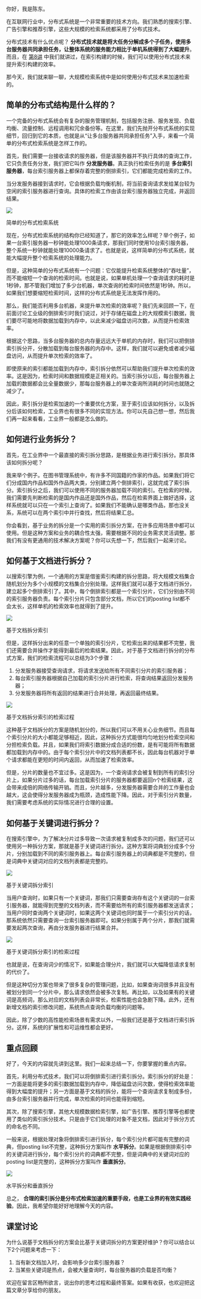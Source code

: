 你好，我是陈东。

在互联网行业中，分布式系统是一个非常重要的技术方向。我们熟悉的搜索引擎、广告引擎和推荐引擎，这些大规模的检索系统都采用了分布式技术。

分布式技术有什么优点呢？ **分布式技术就是将大任务分解成多个子任务，使用多台服务器共同承担任务，让整体系统的服务能力相比于单机系统得到了大幅提升**。而且，在 [第8讲](https://time.geekbang.org/column/article/222810) 中我们就讲过，在索引构建的时候，我们可以使用分布式技术来提升索引构建的效率。

那今天，我们就来聊一聊，大规模检索系统中是如何使用分布式技术来加速检索的。

## 简单的分布式结构是什么样的？

一个完备的分布式系统会有复杂的服务管理机制，包括服务注册、服务发现、负载均衡、流量控制、远程调用和冗余备份等。在这里，我们先抛开分布式系统的实现细节，回归到它的本质，也就是从“让多台服务器共同承担任务”入手，来看一个简单的分布式检索系统是怎样工作的。

首先，我们需要一台接收请求的服务器，但是该服务器并不执行具体的查询工作，它只负责任务分发，我们把它叫作 **分发服务器**。真正执行检索任务的是 **多台索引服务器**，每台索引服务器上都保存着完整的倒排索引，它们都能完成检索的工作。

当分发服务器接到请求时，它会根据负载均衡机制，将当前查询请求发给某台较为空闲的索引服务器进行查询。具体的检索工作由该台索引服务器独立完成，并返回结果。

![](https://static001.geekbang.org/resource/image/5b/df/5ba0f02fc5607409831cc0256a62eedf.jpg?wh=1920*775)

简单的分布式检索系统

现在，分布式检索系统的结构你已经知道了，那它的效率怎么样呢？举个例子，如果一台索引服务器一秒钟能处理1000条请求，那我们同时使用10台索引服务器，整个系统一秒钟就能处理10000条请求了。也就是说，这样简单的分布式系统，就能大幅提升整个检索系统的处理能力。

但是，这种简单的分布式系统有一个问题：它仅能提升检索系统整体的“吞吐量”，而不能缩短一个查询的检索时间。也就是说，如果单机处理一个查询请求的耗时是1秒钟，那不管我们增加了多少台机器，单次查询的检索时间依然是1秒钟。所以，如果我们想要缩短检索时间，这样的分布式系统是无法发挥作用的。

那么，我们能否利用多台机器，来提升单次检索的效率呢？我们先来回顾一下，在前面讨论工业级的倒排索引时我们说过，对于存储在磁盘上的大规模索引数据，我们要尽可能地将数据加载到内存中，以此来减少磁盘访问次数，从而提升检索效率。

根据这个思路，当多台服务器的总内存量远远大于单机的内存时，我们可以把倒排索引拆分开，分散加载到每台服务器的内存中。这样，我们就可以避免或者减少磁盘访问，从而提升单次检索的效率了。

即使原来的索引都能加载到内存中，索引拆分依然可以帮助我们提升单次检索的效率。这是因为，检索时间和数据规模是正相关的。当索引拆分以后，每台服务器上加载的数据都会比全量数据少，那每台服务器上的单次查询所消耗的时间也就随之减少了。

因此，索引拆分是检索加速的一个重要优化方案，至于索引应该如何拆分，以及拆分后该如何检索，工业界也有很多不同的实现方法。你可以先自己想一想，然后我们再一起来看看，工业界一般都是怎么做的。

## 如何进行业务拆分？

首先，在工业界中一个最直接的索引拆分思路，是根据业务进行索引拆分。那具体该如何拆分呢？

我来举个例子。在图书管理系统中，有许多不同国籍的作家的作品。如果我们将它们分成国内作品和国外作品两大类，分别建立两个倒排索引，这就完成了索引拆分。索引拆分之后，我们可以使用不同的服务器加载不同的索引。在检索的时候，我们需要先判断检索的是国内作品还是国外作品，然后在检索界面上做好选择，这样系统就可以只在一个索引上查询了。如果我们不能确认是哪类作品，那也没关系，系统可以在两个索引中并行查找，然后将结果汇总。

你会看到，基于业务的拆分是一个实用的索引拆分方案，在许多应用场景中都可以使用。但是这种方案和业务的耦合性太强，需要根据不同的业务需求灵活调整。那我们有没有更通用的技术解决方案呢？你可以先想一下，然后我们一起来讨论。

## 如何基于文档进行拆分？

以搜索引擎为例，一个通用的方案是借鉴索引构建的拆分思路，将大规模文档集合随机划分为多个小规模的文档集合分别处理。这样我们就可以基于文档进行拆分，建立起多个倒排索引了。其中，每个倒排索引都是一个索引分片，它们分别由不同的索引服务器负责。每个索引分片只包含部分文档，所以它们的posting list都不会太长，这样单机的检索效率也就得到了提升。

![](https://static001.geekbang.org/resource/image/ee/39/eec1b7de0974b1d0ac62b8b043504439.jpg?wh=1920*925)

基于文档拆分索引

但是，这样拆分出来的任意一个单独的索引分片，它检索出来的结果都不完整，我们还需要合并操作才能得到最后的检索结果。因此，对于基于文档进行拆分的分布式方案，我们的检索流程可以总结为3个步骤：

1. 分发服务器接受查询请求，将请求发送给所有不同索引分片的索引服务器；
2. 每台索引服务器根据自己加载的索引分片进行检索，将查询结果返回分发服务器；
3. 分发服务器将所有返回的结果进行合并处理，再返回最终结果。

![](https://static001.geekbang.org/resource/image/2d/c0/2d98f7658d29f1d6cef4a21af7238fc0.jpeg?wh=1920*1080)

基于文档拆分索引的检索过程

这种基于文档拆分的方案是随机划分的，所以我们可以不用关心业务细节。而且每个索引分片的大小都能足够相近，因此，这种拆分方式能很均匀地划分检索空间和分担检索负载。并且，如果我们将索引数据分成合适的份数，是有可能将所有数据都加载到内存中的。由于每个索引分片中的文档列表都不长，因此每台机器对于单个请求都能在更短的时间内返回，从而加速了检索效率。

但是，分片的数量也不宜过多。这是因为，一个查询请求会被复制到所有的索引分片上，如果分片过多的话，每台加载索引分片的服务器都要返回n个检索结果，这会带来成倍的网络传输开销。而且，分片越多，分发服务器需要合并的工作量也会越大，这会使得分发服务器成为瓶颈，造成性能下降。因此，对于索引分片数量，我们需要考虑系统的实际情况进行合理的设置。

## 如何基于关键词进行拆分？

在搜索引擎中，为了解决分片过多导致一次请求被复制成多次的问题，我们还可以使用另一种拆分方案，那就是基于关键词进行拆分。这种方案将词典划分成多个分片，分别加载到不同的索引服务器上。每台索引服务器上的词典都是不完整的，但是词典中关键词对应的文档列表都是完整的。

![](https://static001.geekbang.org/resource/image/d8/3a/d8ef8131d943d4ed7b812dd30e51ba3a.jpg?wh=1920*1012)

基于关键词拆分索引

当用户查询时，如果只有一个关键词，那我们只需要查询存有这个关键词的一台索引服务器，就能得到完整的文档列表，而不需要给所有的索引服务器都发送请求；当用户同时查询两个关键词时，如果这两个关键词也同时属于一个索引分片的话，那系统依然只需要查询一台索引服务器即可。如果分别属于两个分片，那我们就需要发起两次查询，再由分发服务器进行结果合并。

![](https://static001.geekbang.org/resource/image/d3/1b/d38afa0d9b400798fd30a9c0e147e91b.jpg?wh=1920*825)

基于关键词拆分索引的检索过程

也就是说，在查询词少的情况下，如果能合理分片，我们就可以大幅降低请求复制的代价了。

但是这种切分方案也带来了很多复杂的管理问题，比如，如果查询词很多并且没有被划分到同一个分片中，那么请求依然会被多次复制。再比如，以及如果有的关键词是高频词，那么对应的文档列表会非常长，检索性能也会急剧下降。此外，还有新增文档的索引修改问题，系统热点查询负载均衡的问题等。

因此，除了少数的高性能检索场景有需求以外，一般我们还是基于文档进行索引拆分。这样，系统的扩展性和可运维性都会更好。

## 重点回顾

好了，今天的内容就先讲到这里。我们一起来总结一下，你要掌握的重点内容。

首先，利用分布式技术，我们可以将倒排索引进行索引拆分。索引拆分的好处是：一方面是能将更多的索引数据加载到内存中，降低磁盘访问次数，使得检索效率能得到大幅度的提升；另一方面是基于文档的拆分，能将一个查询请求复制成多份，由多台索引服务器并行完成，单次检索的时间也能得到缩短。

其次，除了搜索引擎，其他大规模数据检索引擎，如广告引擎、推荐引擎等也都使用了类似的索引拆分技术。只是由于它们处理的对象不是文档，因此对于拆分方式的命名也不同。

一般来说，根据处理对象将倒排索引进行拆分，每个索引分片都可能有完整的词典，但posting list不完整，这种拆分方案叫作 **水平拆分**。如果是根据倒排索引中的关键词进行拆分，每个索引分片的词典都不完整，但是词典中的关键词对应的posting list是完整的，这种拆分方案叫作 **垂直拆分**。

![](https://static001.geekbang.org/resource/image/56/9e/56dfa700a087ea1984a7fcda8a6d409e.jpg?wh=1920*839)

水平拆分和垂直拆分

总之， **合理的索引拆分是分布式检索加速的重要手段，也是工业界的有效实践经验**。因此，我希望你能好好地理解今天的内容。

## 课堂讨论

为什么说基于文档拆分的方案会比基于关键词拆分的方案更好维护？你可以结合以下2个问题来考虑一下：

1. 当有新文档加入时，会影响多少台索引服务器？
2. 当某些关键词是热点，会被大量查询时，每台服务器的负载是否均衡？

欢迎在留言区畅所欲言，说出你的思考过程和最终答案。如果有收获，也欢迎把这篇文章分享给你的朋友。